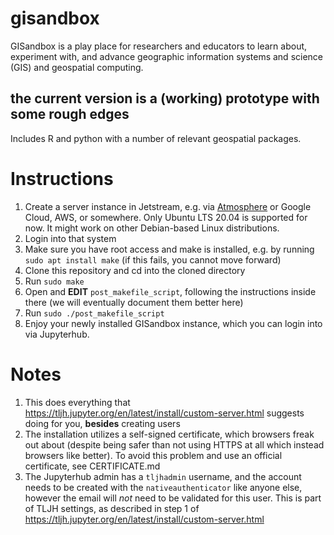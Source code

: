 # gisandbox
GISandbox is a play place for researchers and educators to learn about, experiment with, and advance geographic information systems and science (GIS) and geospatial computing.

## the current version is a (working) prototype with some rough edges

Includes R and python with a number of relevant geospatial packages.

# Instructions

1. Create a server instance in Jetstream, e.g. via [Atmosphere](https://use.jetstream-cloud.org/) or Google Cloud, AWS, or somewhere. Only Ubuntu LTS 20.04 is supported for now. It might work on other Debian-based Linux distributions.
2. Login into that system
3. Make sure you have root access and make is installed, e.g. by running `sudo apt install make` (if this fails, you cannot move forward)
4. Clone this repository and cd into the cloned directory
5. Run `sudo make`
6. Open and **EDIT** `post_makefile_script`, following the instructions inside there (we will eventually document them better here)
7. Run `sudo ./post_makefile_script`
8. Enjoy your newly installed GISandbox instance, which you can login into via Jupyterhub.

# Notes
1. This does everything that https://tljh.jupyter.org/en/latest/install/custom-server.html suggests doing for you, **besides** creating users
3. The installation utilizes a self-signed certificate, which browsers freak out about (despite being safer than not using HTTPS at all which instead browsers like better). To avoid this problem and use an official certificate, see CERTIFICATE.md
2. The Jupyterhub admin has a `tljhadmin` username, and the account needs to be created with the `nativeauthenticator` like anyone else, however the email will *not* need to be validated for this user. This is part of TLJH settings, as described in step 1 of https://tljh.jupyter.org/en/latest/install/custom-server.html

